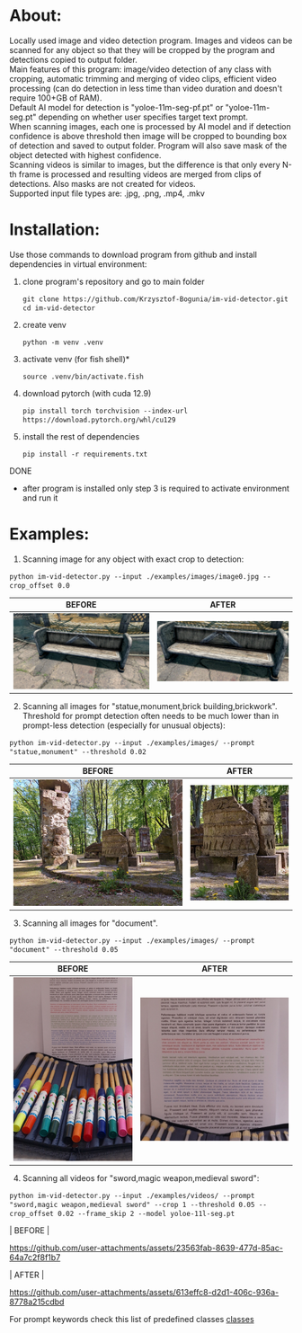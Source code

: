 # About:  
Locally used image and video detection program. Images and videos can be scanned for any object so that they will be cropped by the program and detections copied to output folder.  
Main features of this program: image/video detection of any class with cropping, automatic trimming and merging of video clips, efficient video processing (can do detection in less time than video duration and doesn't require 100+GB of RAM).  
Default AI model for detection is "yoloe-11m-seg-pf.pt" or "yoloe-11m-seg.pt" depending on whether user specifies target text prompt.  
When scanning images, each one is processed by AI model and if detection confidence is above threshold then image will be cropped to bounding box of detection and saved to output folder. Program will also save mask of the object detected with highest confidence.  
Scanning videos is similar to images, but the difference is that only every N-th frame is processed and resulting videos are merged from clips of detections. Also masks are not created for videos.  
Supported input file types are: .jpg, .png, .mp4, .mkv

# Installation:  
Use those commands to download program from github and install dependencies in virtual environment:  
1. clone program's repository and go to main folder  
   ```console
   git clone https://github.com/Krzysztof-Bogunia/im-vid-detector.git
   cd im-vid-detector
    ```
2. create venv  
    ```console
   python -m venv .venv
    ```
3. activate venv (for fish shell)*  
   ```console
   source .venv/bin/activate.fish
    ```
4. download pytorch (with cuda 12.9)  
   ```console
   pip install torch torchvision --index-url https://download.pytorch.org/whl/cu129
    ```
5. install the rest of dependencies  
   ```console
   pip install -r requirements.txt
    ```  
DONE
* after program is installed only step 3 is required to activate environment and run it  

# Examples: 
1. Scanning image for any object with exact crop to detection:  
```console
python im-vid-detector.py --input ./examples/images/image0.jpg --crop_offset 0.0
```
|     BEFORE      |      AFTER     |
| :-------------: | :------------: |
| ![image0_before](./examples/images/image0.jpg)  | ![image0_after](./examples/results_images/image0.jpg) |  

2. Scanning all images for "statue,monument,brick building,brickwork". Threshold for prompt detection often needs to be much lower than in prompt-less detection (especially for unusual objects):  
```console
python im-vid-detector.py --input ./examples/images/ --prompt "statue,monument" --threshold 0.02
```
|     BEFORE      |      AFTER     |
| :-------------: | :------------: |
| ![image2_before](./examples/images/image2.jpg)  | ![image2_after](./examples/results_images/image2.jpg) |  

3. Scanning all images for "document".
```console
python im-vid-detector.py --input ./examples/images/ --prompt "document" --threshold 0.05
```
|     BEFORE      |      AFTER     |
| :-------------: | :------------: |
| ![image1_before](./examples/images/image1.jpg)  | ![image1_after](./examples/results_images/image1.jpg) | 

4. Scanning all videos for "sword,magic weapon,medieval sword":  
```console
python im-vid-detector.py --input ./examples/videos/ --prompt "sword,magic weapon,medieval sword" --crop 1 --threshold 0.05 --crop_offset 0.02 --frame_skip 2 --model yoloe-11l-seg.pt
```
|     BEFORE      |

https://github.com/user-attachments/assets/23563fab-8639-477d-85ac-64a7c2f8f1b7

|      AFTER     |


https://github.com/user-attachments/assets/613effc8-d2d1-406c-936a-8778a215cdbd



For prompt keywords check this list of predefined classes [classes](https://github.com/xinyu1205/recognize-anything/blob/main/ram/data/ram_tag_list.txt)
